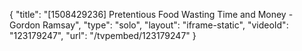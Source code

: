 {
    "title": "[1508429236] Pretentious Food Wasting Time and Money - Gordon Ramsay",
    "type": "solo",
    "layout": "iframe-static",
    "videoId": "123179247",
    "url": "\/tvpembed\/123179247"
}